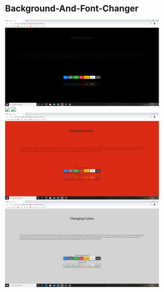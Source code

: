 # Background-And-Font-Changer
![](Screenshots/black.jpg)
![](Screenshots/yellow.jpg)
![](Screenshots/white.jpg)
![](Screenshots/red.jpg)
![](Screenshots/grey.jpg)
